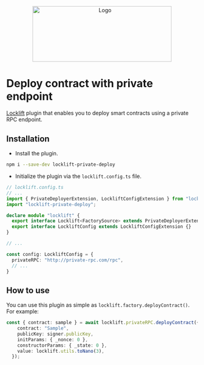 <p align="center">
  <a href="https://github.com/venom-blockchain/developer-program">
    <img src="https://raw.githubusercontent.com/venom-blockchain/developer-program/main/vf-dev-program.png" alt="Logo" width="366.8" height="146.4">
  </a>
</p>

# Deploy contract with private endpoint

[Locklift](https://github.com/broxus/locklift) plugin that enables you to deploy smart contracts using a private RPC endpoint.

## Installation

- Install the plugin.

```bash
npm i --save-dev locklift-private-deploy
```

- Initialize the plugin via the `locklift.config.ts` file.

```ts
// locklift.config.ts
// ...
import { PrivateDeployerExtension, LockliftConfigExtension } from "locklift-private-deploy";
import "locklift-private-deploy";

declare module "locklift" {
  export interface Locklift<FactorySource> extends PrivateDeployerExtension<FactorySource> {}
  export interface LockliftConfig extends LockliftConfigExtension {}
}

// ...

const config: LockliftConfig = {
  privateRPC: "http://private-rpc.com/rpc",
  // ...
}
```

## How to use

You can use this plugin as simple as `locklift.factory.deployContract()`. For example:

```ts
const { contract: sample } = await locklift.privateRPC.deployContract({
    contract: "Sample",
    publicKey: signer.publicKey,
    initParams: { _nonce: 0 },
    constructorParams: { _state: 0 },
    value: locklift.utils.toNano(3),
  });
```
